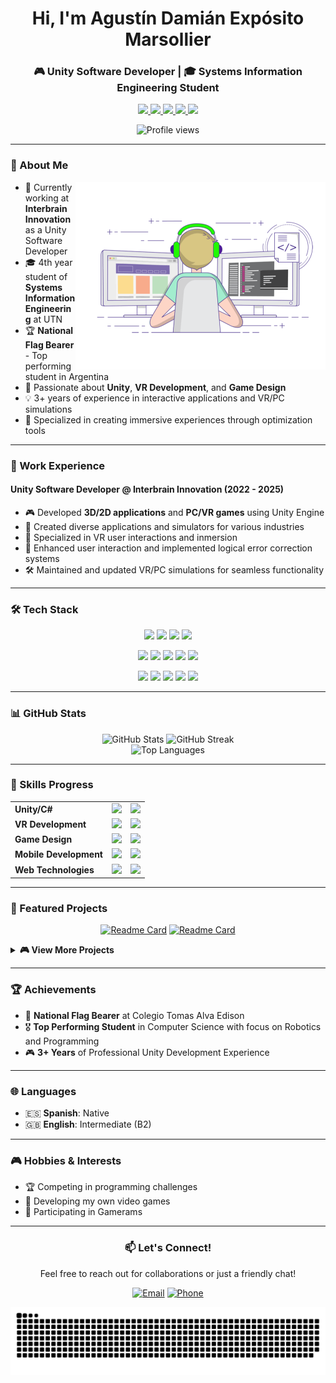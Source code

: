<div align="center">
  
# Hi, I'm Agustín Damián Expósito Marsollier

<h3 align="center">🎮 Unity Software Developer | 🎓 Systems Information Engineering Student</h3>

<p align="center">
  <a href="https://agustin-damian-exposito-marsollier-port.webflow.io">
    <img src="https://img.shields.io/badge/Portfolio-FF5722?style=for-the-badge&logo=todoist&logoColor=white" />
  </a>
  <a href="https://www.linkedin.com/in/agustin-damian-exposito-marsollier/">
    <img src="https://img.shields.io/badge/LinkedIn-0077B5?style=for-the-badge&logo=linkedin&logoColor=white" />
  </a>
  <a href="mailto:aexpositomarsollier@gmail.com">
    <img src="https://img.shields.io/badge/Email-D14836?style=for-the-badge&logo=gmail&logoColor=white" />
  </a>
  <a href="https://github.com/AguExposito">
    <img src="https://img.shields.io/badge/GitHub-100000?style=for-the-badge&logo=github&logoColor=white" />
  </a>
  <a href="https://akiosvega.itch.io">
    <img src="https://img.shields.io/badge/Itch.io-FA5C5C?style=for-the-badge&logo=itchdotio&logoColor=white" />
  </a>
</p>

<img src="https://komarev.com/ghpvc/?username=AguExposito&label=Profile%20views&color=0e75b6&style=flat" alt="Profile views" />

</div>

---

### 🚀 About Me

<img align="right" alt="Coding" width="400" src="https://raw.githubusercontent.com/devSouvik/devSouvik/master/gif3.gif">

- 🔭 Currently working at **Interbrain Innovation** as a Unity Software Developer
- 🎓 4th year student of **Systems Information Engineering** at UTN
- 🏆 **National Flag Bearer** - Top performing student in Argentina
- 🌱 Passionate about **Unity**, **VR Development**, and **Game Design**
- 💡 3+ years of experience in interactive applications and VR/PC simulations
- 🎯 Specialized in creating immersive experiences through optimization tools

---

### 💼 Work Experience

#### **Unity Software Developer** @ Interbrain Innovation (2022 - 2025)
- 🎮 Developed **3D/2D applications** and **PC/VR games** using Unity Engine
- 🔧 Created diverse applications and simulators for various industries
- 🚗 Specialized in VR user interactions and inmersion
- 👥 Enhanced user interaction and implemented logical error correction systems
- 🛠️ Maintained and updated VR/PC simulations for seamless functionality

---

### 🛠️ Tech Stack

<p align="center">
  <img src="https://img.shields.io/badge/Unity-100000?style=for-the-badge&logo=unity&logoColor=white" />
  <img src="https://img.shields.io/badge/C%23-239120?style=for-the-badge&logo=c-sharp&logoColor=white" />
  <img src="https://img.shields.io/badge/VR_Development-FF6B6B?style=for-the-badge&logo=oculus&logoColor=white" />
  <img src="https://img.shields.io/badge/Game_Design-4ECDC4?style=for-the-badge&logo=unity&logoColor=white" />
</p>

<p align="center">
  <img src="https://img.shields.io/badge/Git-F05032?style=for-the-badge&logo=git&logoColor=white" />
  <img src="https://img.shields.io/badge/GitHub-181717?style=for-the-badge&logo=github&logoColor=white" />
  <img src="https://img.shields.io/badge/GitLab-FCA121?style=for-the-badge&logo=gitlab&logoColor=white" />
  <img src="https://img.shields.io/badge/Visual_Studio-5C2D91?style=for-the-badge&logo=visual%20studio&logoColor=white" />
  <img src="https://img.shields.io/badge/VS_Code-0078D4?style=for-the-badge&logo=visual%20studio%20code&logoColor=white" />
</p>

<p align="center">
  <img src="https://img.shields.io/badge/Agile-0052CC?style=for-the-badge&logo=agile&logoColor=white" />
  <img src="https://img.shields.io/badge/SCRUM-6DB33F?style=for-the-badge&logo=scrumalliance&logoColor=white" />
  <img src="https://img.shields.io/badge/Waterfall-4285F4?style=for-the-badge&logo=waterfall&logoColor=white" />
  <img src="https://img.shields.io/badge/Jira-0052CC?style=for-the-badge&logo=jira&logoColor=white" />
  <img src="https://img.shields.io/badge/Trello-0079BF?style=for-the-badge&logo=trello&logoColor=white" />
</p>

---

### 📊 GitHub Stats

<div align="center">
  <img src="https://github-readme-stats.vercel.app/api?username=AguExposito&show_icons=true&theme=radical" alt="GitHub Stats" />
  <img src="https://github-readme-streak-stats.herokuapp.com/?user=AguExposito&theme=radical" alt="GitHub Streak" />
</div>

<div align="center">
  <img src="https://github-readme-stats.vercel.app/api/top-langs/?username=AguExposito&layout=compact&theme=radical" alt="Top Languages" />
</div>

---

### 🎯 Skills Progress

<table align="center">
  <tr>
    <td><b>Unity/C#</b></td>
    <td><img src="https://img.shields.io/badge/95%25-100000?style=flat-square&logo=unity&logoColor=white" /></td>
    <td>
      <img src="https://img.shields.io/badge/████████████████████████░-100000?style=flat-square" />
    </td>
  </tr>
  <tr>
    <td><b>VR Development</b></td>
    <td><img src="https://img.shields.io/badge/95%25-FF6B6B?style=flat-square&logo=oculus&logoColor=white" /></td>
    <td>
      <img src="https://img.shields.io/badge/████████████████████████░-FF6B6B?style=flat-square" />
    </td>
  </tr>
  <tr>
    <td><b>Game Design</b></td>
    <td><img src="https://img.shields.io/badge/90%25-4ECDC4?style=flat-square&logo=unity&logoColor=white" /></td>
    <td>
      <img src="https://img.shields.io/badge/███████████████████████░░-4ECDC4?style=flat-square" />
    </td>
  </tr>
  <tr>
    <td><b>Mobile Development</b></td>
    <td><img src="https://img.shields.io/badge/65%25-764ABC?style=flat-square&logo=android&logoColor=white" /></td>
    <td>
      <img src="https://img.shields.io/badge/████████████████░░░░░░░░░-764ABC?style=flat-square" />
    </td>
  </tr>
  <tr>
    <td><b>Web Technologies</b></td>
    <td><img src="https://img.shields.io/badge/65%25-FCA121?style=flat-square&logo=html5&logoColor=white" /></td>
    <td>
      <img src="https://img.shields.io/badge/████████████████░░░░░░░░░-FCA121?style=flat-square" />
    </td>
  </tr>
</table>

---

### 🚀 Featured Projects

<div align="center">
  
[![Readme Card](https://github-readme-stats.vercel.app/api/pin/?username=AguExposito&repo=repo-name-1&theme=radical)](https://github.com/AguExposito/repo-name-1)
[![Readme Card](https://github-readme-stats.vercel.app/api/pin/?username=AguExposito&repo=repo-name-2&theme=radical)](https://github.com/AguExposito/repo-name-2)

</div>

<details>
<summary><b>🎮 View More Projects</b></summary>

#### 🎯 Personal Projects
- 🎮 **[Project Name 1](https://github.com/AguExposito/project1)** - Brief description
- 🕹️ **[Project Name 2](https://github.com/AguExposito/project2)** - Brief description
- 🎲 **[Game Project](https://akiosvega.itch.io/game-name)** - Published on itch.io

#### 🤝 Collaborations
- 👥 **[Collaboration 1](https://github.com/organization/project)** - Role: Unity Developer
- 🏢 **[Collaboration 2](https://github.com/organization/project)** - Role: VR Specialist
- 🎯 **[Open Source Contribution](https://github.com/project/repo)** - Feature implementation

</details>

---

### 🏆 Achievements

- 🥇 **National Flag Bearer** at Colegio Tomas Alva Edison
- 🎖️ **Top Performing Student** in Computer Science with focus on Robotics and Programming
- 🎮 **3+ Years** of Professional Unity Development Experience

---

### 🌐 Languages

- 🇪🇸 **Spanish**: Native
- 🇬🇧 **English**: Intermediate (B2)

---

### 🎮 Hobbies & Interests

- 🏆 Competing in programming challenges
- 🎯 Developing my own video games
- 🏀 Participating in Gamerams

---

<div align="center">
  <h3>📫 Let's Connect!</h3>
  <p>Feel free to reach out for collaborations or just a friendly chat!</p>
  
  [![Email](https://img.shields.io/badge/Email-aexpositomarsollier@gmail.com-red?style=flat-square&logo=gmail)](mailto:aexpositomarsollier@gmail.com)
  [![Phone](https://img.shields.io/badge/Phone-+5492615634573-green?style=flat-square&logo=whatsapp)](https://wa.me/5492615634573)
  
  <img src="https://raw.githubusercontent.com/Platane/snk/output/github-contribution-grid-snake.svg" alt="Snake animation" />
</div>
